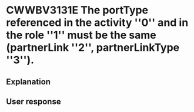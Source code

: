 # CWWBV3131E The portType referenced in the activity ''0'' and in the role ''1'' must be the same (partnerLink ''2'', partnerLinkType ''3'').

## Explanation

## User response